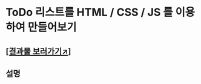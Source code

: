 # ToDo 리스트를 HTML / CSS / JS 를 이용하여 만들어보기

## [[결과물 보러가기↗]](https://youngandmini.github.io/To-Do-List/)

## 설명
